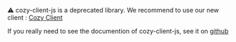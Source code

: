 ⚠️ cozy-client-js is a deprecated library. We recommend to use our new client : [Cozy Client](https://docs.cozy.io/en/cozy-client/getting-started/)

If you really need to see the documention of cozy-client-js, see it on [github](https://github.com/cozy/cozy-client-js/blob/master/docs/README.md)
